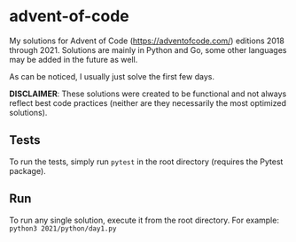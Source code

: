 # advent-of-code

My solutions for Advent of Code (https://adventofcode.com/) editions 2018 through 2021. Solutions are mainly in Python and Go, some other languages may be added in the future as well.

As can be noticed, I usually just solve the first few days.

**DISCLAIMER**: These solutions were created to be functional and not always reflect best code practices (neither are they necessarily the most optimized solutions).

## Tests

To run the tests, simply run `pytest` in the root directory (requires the Pytest package).

## Run

To run any single solution, execute it from the root directory. For example: `python3 2021/python/day1.py`